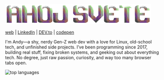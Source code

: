 ![banner](banner.png)

[web](https://asqit.space/) | [LinkedIn](https://www.linkedin.com/in/ondřej-tuček-a4b80a340) | [DEV.to](https://dev.to/iasqiti) | [codepen](https://codepen.io/Asqit)

I'm Andy—a shy, nerdy Gen-Z web dev with a love for Linux, old-school tech, and unfinished side projects. I’ve been programming since 2017, building real stuff, fixing broken systems, and geeking out about everything tech. No degree, just raw passion, curiosity, and way too many browser tabs open.


![top languages](https://github-language-widget.deno.dev/?username=Asqit&color=828582)
